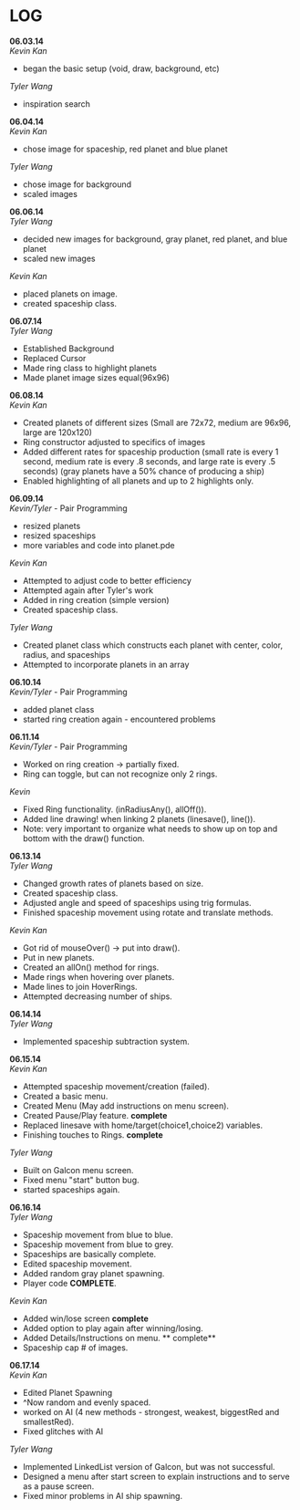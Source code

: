LOG
===

**06.03.14**<br>
*Kevin Kan* <br>
- began the basic setup (void, draw, background, etc)

*Tyler Wang* 
- inspiration search

**06.04.14**<br>
*Kevin Kan* <br>
- chose image for spaceship, red planet and blue planet

*Tyler Wang* <br>
- chose image for background
- scaled images

**06.06.14**<br>
*Tyler Wang* <br>
- decided new images for background, gray planet, red planet, and blue planet
- scaled new images

*Kevin Kan* <br>
- placed planets on image.
- created spaceship class.

**06.07.14**<br>
*Tyler Wang* <br>
- Established Background
- Replaced Cursor
- Made ring class to highlight planets
- Made planet image sizes equal(96x96)

**06.08.14**<br>
*Kevin Kan* <br>
- Created planets of different sizes (Small are 72x72, medium are 96x96, large are  120x120)
- Ring constructor adjusted to specifics of images
- Added different rates for spaceship production
(small rate is every 1 second, medium rate is every .8 seconds, and large rate is every .5 seconds)
(gray planets have a 50% chance of producing a ship)
- Enabled highlighting of all planets and up to 2 highlights only. 

**06.09.14**<br>
*Kevin/Tyler* - Pair Programming <br>
- resized planets
- resized spaceships
- more variables and code into planet.pde

*Kevin Kan* <br>
- Attempted to adjust code to better efficiency
- Attempted again after Tyler's work
- Added in ring creation (simple version)
- Created spaceship class.

*Tyler Wang* <br>
- Created planet class which constructs each planet with center, color, radius, and spaceships
- Attempted to incorporate planets in an array

**06.10.14**<br>
*Kevin/Tyler* - Pair Programming <br>
- added planet class
- started ring creation again - encountered problems 

**06.11.14** <br>
*Kevin/Tyler* - Pair Programming <br>
- Worked on ring creation -> partially fixed.
- Ring can toggle, but can not recognize only 2 rings.

*Kevin* <br>
- Fixed Ring functionality. (inRadiusAny(), allOff()).
- Added line drawing! when linking 2 planets (linesave(), line()).
- Note: very important to organize what needs to show up on top and bottom with the draw() function.

**06.13.14**<br>
*Tyler Wang* <br>
- Changed growth rates of planets based on size.
- Created spaceship class.
- Adjusted angle and speed of spaceships using trig formulas.
- Finished spaceship movement using rotate and translate methods.

*Kevin Kan* <br>
- Got rid of mouseOver() -> put into draw().
- Put in new planets.
- Created an allOn() method for rings.
- Made rings when hovering over planets.
- Made lines to join HoverRings.
- Attempted decreasing number of ships.

**06.14.14** <br>
*Tyler Wang* <br>
- Implemented spaceship subtraction system.

**06.15.14** <br>
*Kevin Kan* <br>
- Attempted spaceship movement/creation (failed).
- Created a basic menu.
- Created Menu (May add instructions on menu screen).
- Created Pause/Play feature. **complete**
- Replaced linesave with home/target(choice1,choice2) variables.
- Finishing touches to Rings. **complete**

*Tyler Wang* <br>
- Built on Galcon menu screen.
- Fixed menu "start" button bug.
- started spaceships again.

**06.16.14** <br>
*Tyler Wang* <br>
- Spaceship movement from blue to blue.
- Spaceship movement from blue to grey.
- Spaceships are basically complete.
- Edited spaceship movement.
- Added random gray planet spawning.
- Player code **COMPLETE**.

*Kevin Kan* <br>
- Added win/lose screen **complete**
- Added option to play again after winning/losing.
- Added Details/Instructions on menu. ** complete**
- Spaceship cap # of images.

**06.17.14** <br>
*Kevin Kan* <br>
- Edited Planet Spawning
- ^Now random and evenly spaced.
- worked on AI (4 new methods - strongest, weakest, biggestRed and smallestRed).
- Fixed glitches with AI

*Tyler Wang* <br>
- Implemented LinkedList version of Galcon, but was not successful.
- Designed a menu after start screen to explain instructions and to serve as a pause screen.
- Fixed minor problems in AI ship spawning.
